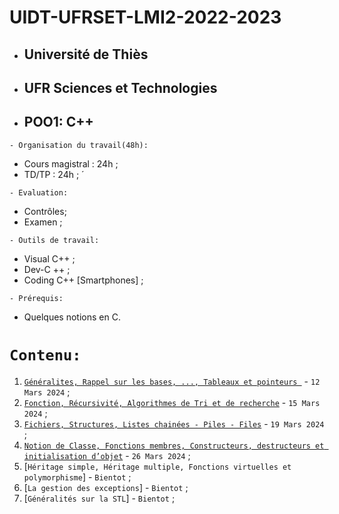 # UIDT-UFRSET-LMI2-2022-2023
 * ##  Université de Thiès 
 * ##  UFR Sciences et Technologies 
 * ##  POO1: C++
 
 ``` - Organisation du travail(48h): ```
 * Cours magistral : 24h ;
 * TD/TP : 24h ; ́
 
``` - Evaluation: ```
 * Contrôles;
 * Examen ;
 
``` - Outils de travail: ```
 * Visual C++ ;
 * Dev-C ++ ;
 * Coding C++ [Smartphones] ;
   
``` - Prérequis: ```
 * Quelques notions en C.
 
 # ``` Contenu: ```
 1. [`Généralites, Rappel sur les bases, ..., Tableaux et pointeurs `](https://github.com/pape-barro/L2-LMI/blob/main/cours-23-p1.pdf) - ``` 12 Mars 2024 ``` ;
 2. [`Fonction, Récursivité, Algorithmes de Tri et de recherche`](https://github.com/pape-barro/L2-LMI/blob/main/cours-23-p2.pdf) - ``` 15 Mars 2024 ``` ;
 3. [`Fichiers, Structures, Listes chainées - Piles - Files`](https://github.com/pape-barro/L2-LMI/blob/main/cours-23-p3.pdf) - ``` 19 Mars 2024 ``` ;
 4. [`Notion de Classe, Fonctions membres, Constructeurs, destructeurs et initialisation d’objet`](https://github.com/pape-barro/L2-LMI/blob/main/cours-23-p4.pdf) - ``` 26 Mars 2024 ``` ;
 5. [`Héritage simple, Héritage multiple, Fonctions virtuelles et polymorphisme`] - ``` Bientot ``` ;
 6. [`La gestion des exceptions`] - ``` Bientot ``` ;
 7. [`Généralités sur la STL`] - ``` Bientot ``` ;
